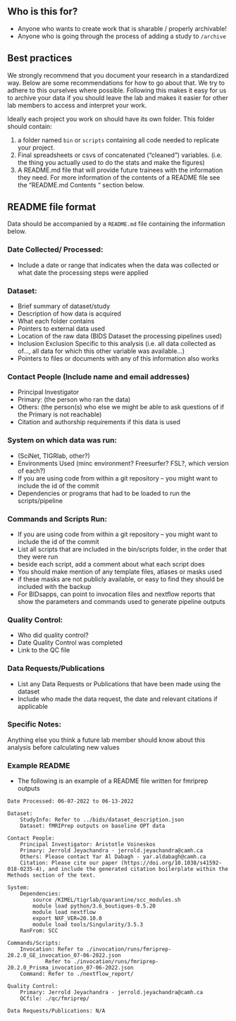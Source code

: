 ## Who is this for?
   - Anyone who wants to create work that is sharable / properly archivable!
   - Anyone who is going through the process of adding a study to `/archive`

## Best practices
We strongly recommend that you document your research in a standardized way. Below are some recommendations for how to go about that. We try to adhere to this ourselves where possible. Following this makes it easy for us to archive your data if you should leave the lab and makes it easier for other lab members to access and interpret your work.

Ideally each project you work on should have its own folder. This folder should contain:
1. a folder named `bin` or `scripts` containing all code needed to replicate your project.
2. Final spreadsheets or csvs of concatenated (“cleaned”) variables. (i.e. the thing you actually used to do the stats and make the figures)
3. A README.md  file that will provide future trainees with the information they need. For more information of the contents of a README file see the “README.md Contents “ section below.

## README file format
Data should be accompanied by a `README.md` file containing the information below.

### Date Collected/ Processed:

* Include a date or range that indicates when the data was collected or what date the processing steps were applied 

### Dataset: 

* Brief summary of dataset/study
* Description of how data is acquired
* What each folder contains 
* Pointers to external data used
* Location of the raw data (BIDS Dataset the processing pipelines used)
* Inclusion Exclusion Specific to this analysis  (i.e. all data collected as of..., all data for which this other variable was available...)
* Pointers to files or documents with any of this information also works

### Contact People (Include name and email addresses) 
* Principal Investigator
* Primary: (the person who ran the data)
* Others: (the person(s) who else we might be able to ask questions of if the Primary is not reachable)
* Citation and authorship requirements if this data is used

### System on which data was run: 
* (SciNet, TIGRlab, other?)
* Environments Used (minc environment? Freesurfer? FSL?, which version of each?)
 * If you are using code from within a git repository – you might want to include the id of the commit
 * Dependencies or programs that had to be loaded to run the scripts/pipeline

### Commands and Scripts Run: 
* If you are using code from within a git repository – you might want to include the id of the commit
* List all scripts that are included in the bin/scripts folder, in the order that they were run
 * beside each script, add a comment about what each script does
* You should make mention of any template files, atlases or masks used 
* if these masks are not publicly available, or easy to find they should be included with the backup
* For BIDsapps, can point to invocation files and nextflow reports that show the parameters and commands used to generate pipeline outputs

### Quality Control:
* Who did quality control?
* Date Quality Control was completed
* Link to the QC file

### Data Requests/Publications
* List any Data Requests or Publications that have been made using the dataset
* Include who made the data request, the date and relevant citations if applicable 

### Specific Notes: 
Anything else you think a future lab member should know about this analysis before calculating new values

### Example README
* The following is an example of a README file written for fmriprep outputs

```
Date Processed: 06-07-2022 to 06-13-2022 

Dataset:
	StudyInfo: Refer to ../bids/dataset_description.json
	Dataset: fMRIPrep outputs on baseline OPT data
	
Contact People:
	Principal Investigator: Aristotle Voineskos
	Primary: Jerrold Jeyachandra - jerrold.jeyachandra@camh.ca
	Others: Please contact Yar Al Dabagh - yar.aldabagh@camh.ca
	Citation: Please cite our paper (https://doi.org/10.1038/s41592-018-0235-4), and include the generated citation boilerplate within the Methods section of the text.

System:
	Dependencies: 
		source /KIMEL/tigrlab/quarantine/scc_modules.sh
		module load python/3.6_boutiques-0.5.20
		module load nextflow
		export NXF_VER=20.10.0
		module load tools/Singularity/3.5.3
	RanFrom: SCC
	
Commands/Scripts:
	Invocation: Refer to ./invocation/runs/fmriprep-20.2.0_GE_invocation_07-06-2022.json 
		    Refer to ./invocation/runs/fmriprep-20.2.0_Prisma_invocation_07-06-2022.json
	Command: Refer to ./nextflow_report/
	
Quality Control:
	Primary: Jerrold Jeyachandra - jerrold.jeyachandra@camh.ca
	QCfile: ./qc/fmriprep/

Data Requests/Publications: N/A
```

